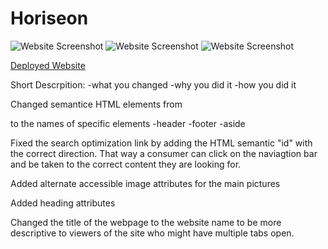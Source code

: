 # Horiseon

![Website Screenshot](./assets/images/Webpage1.jpg)
![Website Screenshot](./assets/images/Webpage2.jpg)
![Website Screenshot](./assets/images/Webpage3.jpg)

[Deployed Website](https://renbryant.github.io/Horiseon/)

Short Descrpition:
    -what you changed
    -why you did it
    -how you did it

Changed semantice HTML elements from <div> to the names of specific elements
    -header
    -footer
    -aside

Fixed the search optimization link by adding the HTML semantic "id" with the correct direction. That way a consumer can click on the naviagtion bar and be taken to the correct content they are looking for.

Added alternate accessible image attributes for the main pictures

Added heading attributes

Changed the title of the webpage to the website name to be more descriptive to viewers of the site who might have multiple tabs open.